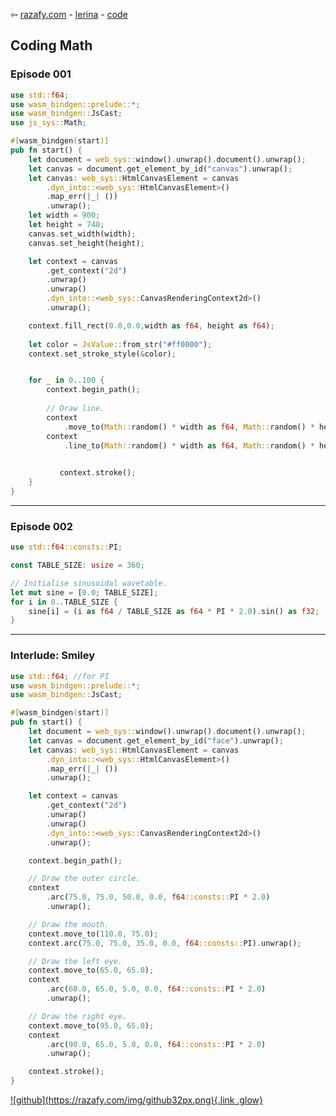 ⇦ [razafy.com](../../../../index.html)  - [lerina](../../index.html) - [code](../index.html)  

## Coding Math

### Episode 001

<canvas id="canvas001" height="250" width="350"></canvas>

<!-- Note the usage  of `type=module` here as this is an ES6 module -->
<script type="module">
  // Use ES module import syntax to import functionality from the module
  // that we have compiled.
  //
  // Note that the `default` import is an initialization function which
  // will "boot" the module and make it ready to use. Currently browsers
  // don't support natively imported WebAssembly as an ES module, but
  // eventually the manual initialization won't be required!
  import init, {} from './ep001/canvas.js';

  async function run() {
    // First up we need to actually load the wasm file, so we use the
    // default export to inform it where the wasm file is located on the
    // server, and then we wait on the returned promise to wait for the
    // wasm to be loaded.
    //
    // It may look like this: `await init('./pkg/canvas_bg.wasm');`,
    // but there is also a handy default inside `init` function, which uses
    // `import.meta` to locate the wasm file relatively to js file.
    //
    await init();
  }

  run();
</script>

```rust
use std::f64;
use wasm_bindgen::prelude::*;
use wasm_bindgen::JsCast;
use js_sys::Math;

#[wasm_bindgen(start)]
pub fn start() {
    let document = web_sys::window().unwrap().document().unwrap();
    let canvas = document.get_element_by_id("canvas").unwrap();
    let canvas: web_sys::HtmlCanvasElement = canvas
        .dyn_into::<web_sys::HtmlCanvasElement>()
        .map_err(|_| ())
        .unwrap();
    let width = 900;
    let height = 740;
    canvas.set_width(width);
    canvas.set_height(height);

    let context = canvas
        .get_context("2d")
        .unwrap()
        .unwrap()
        .dyn_into::<web_sys::CanvasRenderingContext2d>()
        .unwrap();

    context.fill_rect(0.0,0.0,width as f64, height as f64);
    
    let color = JsValue::from_str("#ff0000");
    context.set_stroke_style(&color);


    for _ in 0..100 {
        context.begin_path();
        
        // Draw line.
        context
            .move_to(Math::random() * width as f64, Math::random() * height as f64);
        context
            .line_to(Math::random() * width as f64, Math::random() * height as f64);
            

           context.stroke();
    }
}
```

---

### Episode 002

<canvas id="canvas002" height="250" width="350"></canvas>
<script type="module">
  import init, {} from './ep002/canvas.js';

  async function run() {

    await init();
  }

  run();
</script>

<!--  adapted from [source](https://github.com/RustAudio/rust-portaudio/blob/master/examples/sine.rs) -->
```rust
use std::f64::consts::PI;

const TABLE_SIZE: usize = 360;

// Initialise sinusoidal wavetable.
let mut sine = [0.0; TABLE_SIZE];
for i in 0..TABLE_SIZE {
    sine[i] = (i as f64 / TABLE_SIZE as f64 * PI * 2.0).sin() as f32;
}

```
---

### Interlude: Smiley

<canvas id="face" height="250" width="350"></canvas>
<script type="module">
  import init, {} from './face/canvas.js';

  async function run() {

    await init();
  }

  run();
</script>

```rust
use std::f64; //for PI
use wasm_bindgen::prelude::*;
use wasm_bindgen::JsCast;

#[wasm_bindgen(start)]
pub fn start() {
    let document = web_sys::window().unwrap().document().unwrap();
    let canvas = document.get_element_by_id("face").unwrap();
    let canvas: web_sys::HtmlCanvasElement = canvas
        .dyn_into::<web_sys::HtmlCanvasElement>()
        .map_err(|_| ())
        .unwrap();

    let context = canvas
        .get_context("2d")
        .unwrap()
        .unwrap()
        .dyn_into::<web_sys::CanvasRenderingContext2d>()
        .unwrap();

    context.begin_path();

    // Draw the outer circle.
    context
        .arc(75.0, 75.0, 50.0, 0.0, f64::consts::PI * 2.0)
        .unwrap();

    // Draw the mouth.
    context.move_to(110.0, 75.0);
    context.arc(75.0, 75.0, 35.0, 0.0, f64::consts::PI).unwrap();

    // Draw the left eye.
    context.move_to(65.0, 65.0);
    context
        .arc(60.0, 65.0, 5.0, 0.0, f64::consts::PI * 2.0)
        .unwrap();

    // Draw the right eye.
    context.move_to(95.0, 65.0);
    context
        .arc(90.0, 65.0, 5.0, 0.0, f64::consts::PI * 2.0)
        .unwrap();

    context.stroke();
}
```

<footer>
  <a href="https://github.com/lerina" target="_blank" title="github">![github](https://razafy.com/img/github32px.png){.link .glow}
  </a>
</footer>
